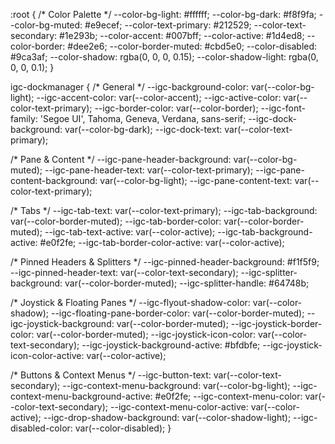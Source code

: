 :root {
  /* Color Palette */
  --color-bg-light: #ffffff;
  --color-bg-dark: #f8f9fa;
  --color-bg-muted: #e9ecef;
  --color-text-primary: #212529;
  --color-text-secondary: #1e293b;
  --color-accent: #007bff;
  --color-active: #1d4ed8;
  --color-border: #dee2e6;
  --color-border-muted: #cbd5e0;
  --color-disabled: #9ca3af;
  --color-shadow: rgba(0, 0, 0, 0.15);
  --color-shadow-light: rgba(0, 0, 0, 0.1);
}

igc-dockmanager {
  /* General */
  --igc-background-color: var(--color-bg-light);
  --igc-accent-color: var(--color-accent);
  --igc-active-color: var(--color-text-primary);
  --igc-border-color: var(--color-border);
  --igc-font-family: 'Segoe UI', Tahoma, Geneva, Verdana, sans-serif;
  --igc-dock-background: var(--color-bg-dark);
  --igc-dock-text: var(--color-text-primary);

  /* Pane & Content */
  --igc-pane-header-background: var(--color-bg-muted);
  --igc-pane-header-text: var(--color-text-primary);
  --igc-pane-content-background: var(--color-bg-light);
  --igc-pane-content-text: var(--color-text-primary);

  /* Tabs */
  --igc-tab-text: var(--color-text-primary);
  --igc-tab-background: var(--color-border-muted);
  --igc-tab-border-color: var(--color-border-muted);
  --igc-tab-text-active: var(--color-active);
  --igc-tab-background-active: #e0f2fe;
  --igc-tab-border-color-active: var(--color-active);

  /* Pinned Headers & Splitters */
  --igc-pinned-header-background: #f1f5f9;
  --igc-pinned-header-text: var(--color-text-secondary);
  --igc-splitter-background: var(--color-border-muted);
  --igc-splitter-handle: #64748b;

  /* Joystick & Floating Panes */
  --igc-flyout-shadow-color: var(--color-shadow);
  --igc-floating-pane-border-color: var(--color-border-muted);
  --igc-joystick-background: var(--color-border-muted);
  --igc-joystick-border-color: var(--color-border-muted);
  --igc-joystick-icon-color: var(--color-text-secondary);
  --igc-joystick-background-active: #bfdbfe;
  --igc-joystick-icon-color-active: var(--color-active);

  /* Buttons & Context Menus */
  --igc-button-text: var(--color-text-secondary);
  --igc-context-menu-background: var(--color-bg-light);
  --igc-context-menu-background-active: #e0f2fe;
  --igc-context-menu-color: var(--color-text-secondary);
  --igc-context-menu-color-active: var(--color-active);
  --igc-drop-shadow-background: var(--color-shadow-light);
  --igc-disabled-color: var(--color-disabled);
}
